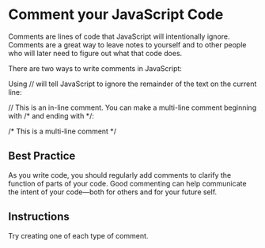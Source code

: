 # Comment your JavaScript Code 
Comments are lines of code that JavaScript will intentionally ignore. Comments are a great way to leave notes to yourself and to other people who will later need to figure out what that code does.

There are two ways to write comments in JavaScript:

Using // will tell JavaScript to ignore the remainder of the text on the current line:

// This is an in-line comment.
You can make a multi-line comment beginning with /* and ending with */:

/* This is a 
   multi-line comment */
   
## Best Practice
As you write code, you should regularly add comments to clarify the function of parts of your code. Good commenting can help communicate the intent of your code—both for others and for your future self.

## Instructions
Try creating one of each type of comment.